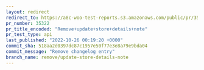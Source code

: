 ```yaml
---
layout: redirect
redirect_to: https://a8c-woo-test-reports.s3.amazonaws.com/public/pr/35322/api/index.html
pr_number: 35322
pr_title_encoded: "Remove+update+store+details+note"
pr_test_type: api
last_published: "2022-10-26 00:19:20 +0000"
commit_sha: 518aa2d0397dc87c1957e50f77e3e8a79e9bda04
commit_message: "Remove changelog entry"
branch_name: remove/update-store-details-note
---
```

